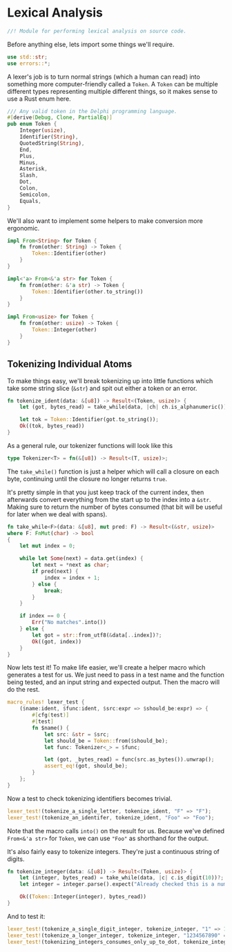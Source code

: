# Lexical Analysis

```rust
//! Module for performing lexical analysis on source code.
```

Before anything else, lets import some things we'll require.

```rust
use std::str;
use errors::*;
```

A lexer's job is to turn normal strings (which a human can read) into 
something more computer-friendly called a `Token`. A `Token` can be multiple
different types representing multiple different things, so it makes sense to 
use a Rust enum here.

```rust
/// Any valid token in the Delphi programming language.
#[derive(Debug, Clone, PartialEq)]
pub enum Token {
    Integer(usize),
    Identifier(String),
    QuotedString(String),
    End,
    Plus,
    Minus,
    Asterisk,
    Slash,
    Dot,
    Colon,
    Semicolon,
    Equals,
}
```

We'll also want to implement some helpers to make conversion more ergonomic.

```rust
impl From<String> for Token {
    fn from(other: String) -> Token {
        Token::Identifier(other)
    }
}

impl<'a> From<&'a str> for Token {
    fn from(other: &'a str) -> Token {
        Token::Identifier(other.to_string())
    }
}

impl From<usize> for Token {
    fn from(other: usize) -> Token {
        Token::Integer(other)
    }
}
```


## Tokenizing Individual Atoms

To make things easy, we'll break tokenizing up into little functions which 
take some string slice (`&str`) and spit out either a token or an error.

```rust
fn tokenize_ident(data: &[u8]) -> Result<(Token, usize)> {
    let (got, bytes_read) = take_while(data, |ch| ch.is_alphanumeric())?;

    let tok = Token::Identifier(got.to_string());
    Ok((tok, bytes_read))
}
```

As a general rule, our tokenizer functions will look like this

```rust
type Tokenizer<T> = fn(&[u8]) -> Result<(T, usize)>;
```

The `take_while()` function is just a helper which will call a closure on each
byte, continuing until the closure no longer returns `true`. 

It's pretty simple in that you just keep track of the current index, then 
afterwards convert everything from the start up to the index into a `&str`. 
Making sure to return the number of bytes consumed (that bit will be useful 
for later when we deal with spans).

```rust
fn take_while<F>(data: &[u8], mut pred: F) -> Result<(&str, usize)> 
where F: FnMut(char) -> bool
{
    let mut index = 0;

    while let Some(next) = data.get(index) {
        let next = *next as char;
        if pred(next) {
            index = index + 1;
        } else {
            break;
        }
    }

    if index == 0 {
        Err("No matches".into())
    } else {
        let got = str::from_utf8(&data[..index])?;
        Ok((got, index))
    }
}
```

Now lets test it! To make life easier, we'll create a helper macro which 
generates a test for us. We just need to pass in a test name and the function
being tested, and an input string and expected output. Then the macro will do
the rest.


```rust
macro_rules! lexer_test {
    ($name:ident, $func:ident, $src:expr => $should_be:expr) => {
        #[cfg(test)]
        #[test]
        fn $name() {
            let src: &str = $src;
            let should_be = Token::from($should_be);
            let func: Tokenizer<_> = $func;

            let (got, _bytes_read) = func(src.as_bytes()).unwrap();
            assert_eq!(got, should_be);
        }
    };
}
```

Now a test to check tokenizing identifiers becomes trivial.

```rust
lexer_test!(tokenize_a_single_letter, tokenize_ident, "F" => "F");
lexer_test!(tokenize_an_identifer, tokenize_ident, "Foo" => "Foo");
```

Note that the macro calls `into()` on the result for us. Because we've defined
`From<&'a str>` for `Token`, we can use `"Foo"` as shorthand for the output.

It's also fairly easy to tokenize integers. They're just a continuous string
of digits.

```rust
fn tokenize_integer(data: &[u8]) -> Result<(Token, usize)> {
    let (integer, bytes_read) = take_while(data, |c| c.is_digit(10))?;
    let integer = integer.parse().expect("Already checked this is a number");

    Ok((Token::Integer(integer), bytes_read))
}
```

And to test it:

```rust
lexer_test!(tokenize_a_single_digit_integer, tokenize_integer, "1" => 1);
lexer_test!(tokenize_a_longer_integer, tokenize_integer, "1234567890" => 1234567890);
lexer_test!(tokenizing_integers_consumes_only_up_to_dot, tokenize_integer, "12.34" => 12);
```